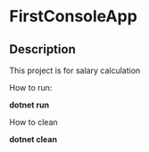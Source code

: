 # FirstConsoleApp

## Description

This project is for salary calculation

How to run:

**dotnet run**


How to clean

**dotnet clean**
